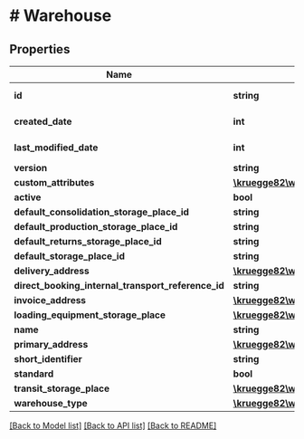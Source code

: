 # # Warehouse

## Properties

Name | Type | Description | Notes
------------ | ------------- | ------------- | -------------
**id** | **string** |  | [optional] [readonly]
**created_date** | **int** |  | [optional] [readonly]
**last_modified_date** | **int** |  | [optional] [readonly]
**version** | **string** |  | [optional]
**custom_attributes** | [**\kruegge82\weclapp\Model\CustomAttribute[]**](CustomAttribute.md) |  | [optional]
**active** | **bool** |  | [optional]
**default_consolidation_storage_place_id** | **string** |  | [optional]
**default_production_storage_place_id** | **string** |  | [optional]
**default_returns_storage_place_id** | **string** |  | [optional]
**default_storage_place_id** | **string** |  | [optional]
**delivery_address** | [**\kruegge82\weclapp\Model\Address**](Address.md) |  | [optional]
**direct_booking_internal_transport_reference_id** | **string** |  | [optional]
**invoice_address** | [**\kruegge82\weclapp\Model\Address**](Address.md) |  | [optional]
**loading_equipment_storage_place** | [**\kruegge82\weclapp\Model\MinimalStoragePlace**](MinimalStoragePlace.md) |  | [optional]
**name** | **string** |  | [optional]
**primary_address** | [**\kruegge82\weclapp\Model\Address**](Address.md) |  | [optional]
**short_identifier** | **string** |  | [optional]
**standard** | **bool** |  | [optional]
**transit_storage_place** | [**\kruegge82\weclapp\Model\MinimalStoragePlace**](MinimalStoragePlace.md) |  | [optional]
**warehouse_type** | [**\kruegge82\weclapp\Model\StoreType**](StoreType.md) |  | [optional]

[[Back to Model list]](../../README.md#models) [[Back to API list]](../../README.md#endpoints) [[Back to README]](../../README.md)
